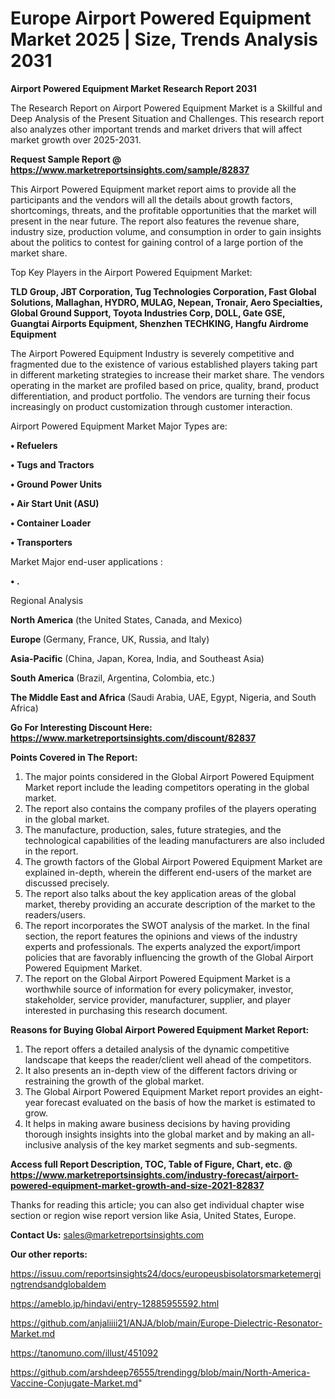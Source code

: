 # Europe Airport Powered Equipment Market 2025 | Size, Trends Analysis 2031

<strong>Airport Powered Equipment Market Research Report 2031</strong>

The Research Report on Airport Powered Equipment Market is a Skillful and Deep Analysis of the Present Situation and Challenges. This research report also analyzes other important trends and market drivers that will affect market growth over 2025-2031.

<strong>Request Sample Report @ <a href=https://www.marketreportsinsights.com/sample/82837>https://www.marketreportsinsights.com/sample/82837</a></strong>

This Airport Powered Equipment market report aims to provide all the participants and the vendors will all the details about growth factors, shortcomings, threats, and the profitable opportunities that the market will present in the near future. The report also features the revenue share, industry size, production volume, and consumption in order to gain insights about the politics to contest for gaining control of a large portion of the market share.

Top Key Players in the Airport Powered Equipment Market:

<strong>TLD Group, JBT Corporation, Tug Technologies Corporation, Fast Global Solutions, Mallaghan, HYDRO, MULAG, Nepean, Tronair, Aero Specialties, Global Ground Support, Toyota Industries Corp, DOLL, Gate GSE, Guangtai Airports Equipment, Shenzhen TECHKING, Hangfu Airdrome Equipment</strong>

The Airport Powered Equipment Industry is severely competitive and fragmented due to the existence of various established players taking part in different marketing strategies to increase their market share. The vendors operating in the market are profiled based on price, quality, brand, product differentiation, and product portfolio. The vendors are turning their focus increasingly on product customization through customer interaction.

Airport Powered Equipment Market Major Types are:

<strong>• Refuelers

• Tugs and Tractors

• Ground Power Units

• Air Start Unit (ASU)

• Container Loader

• Transporters</strong>

Market Major end-user applications :

<strong>• .</strong>

Regional Analysis

</u><strong><b>North America</b></strong> (the United States, Canada, and Mexico)

<strong><b>Europe </b></strong>(Germany, France, UK, Russia, and Italy)

<strong><b>Asia-Pacific</b></strong> (China, Japan, Korea, India, and Southeast Asia)

<strong><b>South America</b></strong> (Brazil, Argentina, Colombia, etc.)

<strong><b>The Middle East and Africa</b></strong> (Saudi Arabia, UAE, Egypt, Nigeria, and South Africa)

<strong>Go For Interesting Discount Here: <a href=https://www.marketreportsinsights.com/discount/82837>https://www.marketreportsinsights.com/discount/82837</a></strong>

<strong>Points Covered in The Report:</strong>
<ol>
  <li>The major points considered in the Global Airport Powered Equipment Market report include the leading competitors operating in the global market.</li>
  <li>The report also contains the company profiles of the players operating in the global market.</li>
  <li>The manufacture, production, sales, future strategies, and the technological capabilities of the leading manufacturers are also included in the report.</li>
  <li>The growth factors of the Global Airport Powered Equipment Market are explained in-depth, wherein the different end-users of the market are discussed precisely.</li>
  <li>The report also talks about the key application areas of the global market, thereby providing an accurate description of the market to the readers/users.</li>
  <li>The report incorporates the SWOT analysis of the market. In the final section, the report features the opinions and views of the industry experts and professionals. The experts analyzed the export/import policies that are favorably influencing the growth of the Global Airport Powered Equipment Market.</li>
  <li>The report on the Global Airport Powered Equipment Market is a worthwhile source of information for every policymaker, investor, stakeholder, service provider, manufacturer, supplier, and player interested in purchasing this research document.</li>
</ol>
<strong>Reasons for Buying Global Airport Powered Equipment Market Report:</strong>

<ol>
  <li>The report offers a detailed analysis of the dynamic competitive landscape that keeps the reader/client well ahead of the competitors.</li>
  <li>It also presents an in-depth view of the different factors driving or restraining the growth of the global market.</li>
  <li>The Global Airport Powered Equipment Market report provides an eight-year forecast evaluated on the basis of how the market is estimated to grow.</li>
  <li>It helps in making aware business decisions by having providing thorough insights insights into the global market and by making an all-inclusive analysis of the key market segments and sub-segments.</li>
</ol>
<strong>Access full Report Description, TOC, Table of Figure, Chart, etc. @ <a href=https://www.marketreportsinsights.com/industry-forecast/airport-powered-equipment-market-growth-and-size-2021-82837>https://www.marketreportsinsights.com/industry-forecast/airport-powered-equipment-market-growth-and-size-2021-82837</a></strong>


Thanks for reading this article; you can also get individual chapter wise section or region wise report version like Asia, United States, Europe.

<strong>Contact Us:</strong>
sales@marketreportsinsights.com

<strong>Our other reports:</strong>

<a href=https://issuu.com/reportsinsights24/docs/europeusbisolatorsmarketemergingtrendsandglobaldem>https://issuu.com/reportsinsights24/docs/europeusbisolatorsmarketemergingtrendsandglobaldem</a>

<a href=https://ameblo.jp/hindavi/entry-12885955592.html>https://ameblo.jp/hindavi/entry-12885955592.html</a>

<a href=https://github.com/anjaliiii21/ANJA/blob/main/Europe-Dielectric-Resonator-Market.md>https://github.com/anjaliiii21/ANJA/blob/main/Europe-Dielectric-Resonator-Market.md</a>

<a href=https://tanomuno.com/illust/451092>https://tanomuno.com/illust/451092</a>

<a href=https://github.com/arshdeep76555/trendingg/blob/main/North-America-Vaccine-Conjugate-Market.md>https://github.com/arshdeep76555/trendingg/blob/main/North-America-Vaccine-Conjugate-Market.md</a>"
